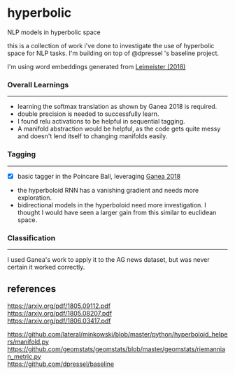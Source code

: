 # hyperbolic
NLP models in hyperbolic space

this is a collection of work i've done to investigate the use of hyperbolic space for NLP tasks. I'm building on top of @dpressel 's baseline project.

I'm using word embeddings generated from [Leimeister (2018)](https://arxiv.org/pdf/1809.01498.pdf)

### Overall Learnings
---
- learning the softmax translation as shown by Ganea 2018 is required.
- double precision is needed to successfully learn. 
- I found relu activations to be helpful in sequential tagging.
- A manifold abstraction would be helpful, as the code gets quite messy and doesn't lend itself to changing manifolds easily.

### Tagging
---
- [x] basic tagger in the Poincare Ball, leveraging [Ganea 2018](https://arxiv.org/pdf/1805.09112.pdf)

- the hyperboloid RNN has a vanishing gradient and needs more exploration.
- bidirectional models in the hyperboloid need more investigation. I thought I would have seen a larger gain from this similar to euclidean space.

### Classification
---
I used Ganea's work to apply it to the AG news dataset, but was never certain it worked correctly.

references
---
https://arxiv.org/pdf/1805.09112.pdf  
https://arxiv.org/pdf/1805.08207.pdf  
https://arxiv.org/pdf/1806.03417.pdf  

https://github.com/lateral/minkowski/blob/master/python/hyperboloid_helpers/manifold.py  
https://github.com/geomstats/geomstats/blob/master/geomstats/riemannian_metric.py  
https://github.com/dpressel/baseline  